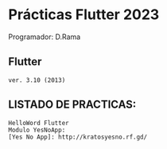 # Prácticas Flutter 2023
Programador: D.Rama

## Flutter

```Flutter
ver. 3.10 (2013)
```
## LISTADO DE PRACTICAS:
```
HelloWord Flutter
Modulo YesNoApp:
[Yes No App]: http://kratosyesno.rf.gd/

```

